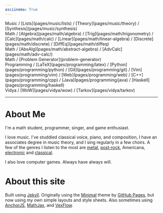 ```yaml
---
asciinema: True
---
```


<span class="nav">
Music /
[Lists](pages/music/lists) /
[Theory](pages/music/theory) /
[Synthesis](pages/music/synthesis)
<br/>
Math /
[Algebra](pages/math/algebra) /
[Trig](pages/math/trigonometry) /
[Calc](pages/math/calc) /
[Linear](pages/math/linear-algebra) /
[Discrete](pages/math/discrete) /
[DiffEq](pages/math/diffeq)
<br/>
Math /
[AbsAlg](pages/math/abstract-algebra) /
[AdvCalc](pages/math/adv-calc/)
<br/>
Math / [Problem Generator](problem-generator)
<br/>
Programming /
[LaTeX](pages/programming/latex) /
[Python](pages/programming/python) /
[Git](pages/programming/git) /
[Vim](pages/programming/vim) /
[Web](pages/programming/web) /
[C++](pages/programming/cpp) /
[Java](pages/programming/java) /
[Haskell](pages/programming/haskell)
<br/>
Vidya /
[WoW](pages/vidya/wow) /
[Tarkov](pages/vidya/tarkov)
</span>

<hr>

# About Me

I'm a math student, programmer, singer, and game enthusiast.

I love music. I've studdied classical voice, piano, and composition, I have
an associates degree in music theory, and I sing regularly in a few choirs.
A few of the genres I listen to the most are
[metal](pages/music/lists/#metal),
[post-rock](pages/music/lists/#post-rock),
Americana,
[electronic](pages/music/lists/#electronic) and
[classical](pages/music/lists/#classical).

I also love computer games. Always have always will.

<!--
On Steam I'm [SweedJesus][steam], and on the Vanilla private server [Elysium
(Anathema)][elysium] my main is Miraculin, 60 priest in [Titans of War][tow] (a
guild which has since moved to play on other servers).

[elysium]: https://elysium-project.org
[tow]: http://titansofwar.org
[steam]: https://steamcommunity.com/id/SweedJesus
-->

# About this site

Built using [Jekyll][jekyll]. Originally using the [Minimal][minimal] theme
by [GitHub Pages][github-pages], but now using my own simple layouts and style sheets.
Also sometimes using [AnchorJS][anchorjs], [MathJax][mathjax], and [VexFlow][vexflow].

[jekyll]: https://jekyllrb.com
[github-pages]: https://pages.github.com
[minimal]: https://pages-themes.github.io/minimal
[anchorjs]: https://bryanbraun.com/anchorjs
[mathjax]: https://mathjax.org
[vexflow]: http://vexflow.com

